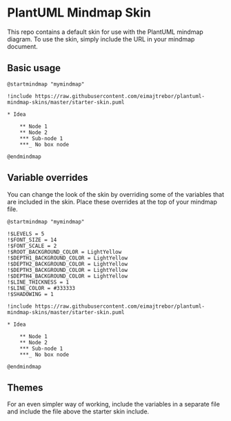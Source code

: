 # PlantUML Mindmap Skin

This repo contains a default skin for use with the PlantUML mindmap diagram. To use the skin, simply include the URL in your mindmap document.

## Basic usage

```plantuml
@startmindmap "mymindmap"

!include https://raw.githubusercontent.com/eimajtrebor/plantuml-mindmap-skins/master/starter-skin.puml

* Idea

    ** Node 1
    ** Node 2
    *** Sub-node 1
    ***_ No box node

@endmindmap
```

## Variable overrides

You can change the look of the skin by overriding some of the variables that are included in the skin. Place these overrides at the top of your mindmap file.

```plantuml
@startmindmap "mymindmap"

!$LEVELS = 5
!$FONT_SIZE = 14
!$FONT_SCALE = 2
!$ROOT_BACKGROUND_COLOR = LightYellow
!$DEPTH1_BACKGROUND_COLOR = LightYellow
!$DEPTH2_BACKGROUND_COLOR = LightYellow
!$DEPTH3_BACKGROUND_COLOR = LightYellow
!$DEPTH4_BACKGROUND_COLOR = LightYellow
!$LINE_THICKNESS = 1
!$LINE_COLOR = #333333
!$SHADOWING = 1

!include https://raw.githubusercontent.com/eimajtrebor/plantuml-mindmap-skins/master/starter-skin.puml

* Idea

    ** Node 1
    ** Node 2
    *** Sub-node 1
    ***_ No box node

@endmindmap
```

## Themes

For an even simpler way of working, include the variables in a separate file and include the file above the starter skin include.
